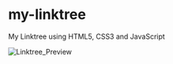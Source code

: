 # my-linktree
My Linktree using HTML5, CSS3 and JavaScript


![Linktree_Preview](https://github.com/kishore28kumar/my-linktree/assets/139374121/9e383c61-79e9-46cc-958c-6cc93eb0ce8d)
